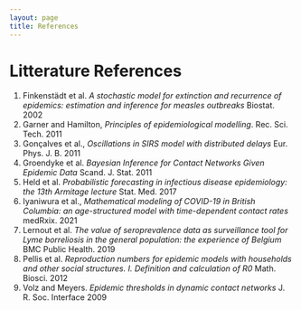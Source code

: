```yaml
---
layout: page
title: References
---
```


# Litterature References

1. Finkenstädt et al. *A stochastic model for extinction and recurrence of epidemics: estimation and inference for measles outbreaks* Biostat. 2002
2. Garner and Hamilton, *Principles of epidemiological modelling*. Rec. Sci. Tech. 2011
3. Gonçalves et al., *Oscillations in SIRS model with distributed delays* Eur. Phys. J. B. 2011
4. Groendyke et al. *Bayesian Inference for Contact Networks Given Epidemic Data* Scand. J. Stat. 2011
5. Held et al. *Probabilistic forecasting in infectious disease epidemiology: the 13th Armitage lecture* Stat. Med. 2017
6. Iyaniwura et al., *Mathematical modeling of COVID-19 in British Columbia: an age-structured model with time-dependent contact rates* medRxix. 2021
7. Lernout et al. *The value of seroprevalence data as surveillance tool for Lyme borreliosis in the general population: the experience of Belgium* BMC Public Health. 2019
8. Pellis et al. *Reproduction numbers for epidemic models with households and other social structures. I. Definition and calculation of R0* Math. Biosci. 2012
9. Volz and Meyers. *Epidemic thresholds in dynamic contact networks* J. R. Soc. Interface 2009 
